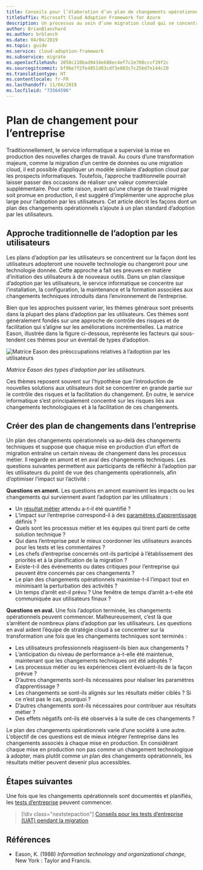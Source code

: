```yaml
---
title: Conseils pour l’élaboration d’un plan de changements opérationnels
titleSuffix: Microsoft Cloud Adoption Framework for Azure
description: Un processus au sein d’une migration cloud qui se concentre sur les tâches de migration des charges de travail vers le cloud.
author: BrianBlanchard
ms.author: brblanch
ms.date: 04/04/2019
ms.topic: guide
ms.service: cloud-adoption-framework
ms.subservice: migrate
ms.openlocfilehash: 2050c210bad9434e688ec4ef7c2e700cccf39f2c
ms.sourcegitcommit: bf9be7f2fe4851d83cdf3e083c7c25bd7e144c20
ms.translationtype: HT
ms.contentlocale: fr-FR
ms.lasthandoff: 11/04/2019
ms.locfileid: "73564596"
---
```

# <a name="business-change-plan"></a>Plan de changement pour l’entreprise

Traditionnellement, le service informatique a supervisé la mise en production des nouvelles charges de travail. Au cours d’une transformation majeure, comme la migration d’un centre de données ou une migration cloud, il est possible d’appliquer un modèle similaire d’adoption cloud par les prospects informatiques. Toutefois, l’approche traditionnelle pourrait laisser passer des occasions de réaliser une valeur commerciale supplémentaire. Pour cette raison, avant qu’une charge de travail migrée soit promue en production, il est suggéré d’implémenter une approche plus large pour l’adoption par les utilisateurs. Cet article décrit les façons dont un plan des changements opérationnels s’ajoute à un plan standard d’adoption par les utilisateurs.

## <a name="traditional-user-adoption-approach"></a>Approche traditionnelle de l’adoption par les utilisateurs

Les plans d’adoption par les utilisateurs se concentrent sur la façon dont les utilisateurs adopteront une nouvelle technologie ou changeront pour une technologie donnée. Cette approche a fait ses preuves en matière d’initiation des utilisateurs à de nouveaux outils. Dans un plan classique d’adoption par les utilisateurs, le service informatique se concentre sur l’installation, la configuration, la maintenance et la formation associées aux changements techniques introduits dans l’environnement de l’entreprise.

Bien que les approches puissent varier, les thèmes généraux sont présents dans la plupart des plans d’adoption par les utilisateurs. Ces thèmes sont généralement fondés sur une approche de contrôle des risques et de facilitation qui s’aligne sur les améliorations incrémentielles. La matrice Eason, illustrée dans la figure ci-dessous, représente les facteurs qui sous-tendent ces thèmes pour un éventail de types d’adoption.

![Matrice Eason des préoccupations relatives à l’adoption par les utilisateurs](../../../_images/migrate/eason-matrix.jpg)

*Matrice Eason des types d’adoption par les utilisateurs.*

Ces thèmes reposent souvent sur l’hypothèse que l’introduction de nouvelles solutions aux utilisateurs doit se concentrer en grande partie sur le contrôle des risques et la facilitation du changement. En outre, le service informatique s’est principalement concentré sur les risques liés aux changements technologiques et à la facilitation de ces changements.

## <a name="create-business-change-plans"></a>Créer des plan de changements dans l’entreprise

Un plan des changements opérationnels va au-delà des changements techniques et suppose que chaque mise en production d’un effort de migration entraîne un certain niveau de changement dans les processus métier. Il regarde en amont et en aval des changements techniques. Les questions suivantes permettent aux participants de réfléchir à l’adoption par les utilisateurs du point de vue des changements opérationnels, afin d’optimiser l’impact sur l’activité :

**Questions en amont.** Les questions en amont examinent les impacts ou les changements qui surviennent avant l’adoption par les utilisateurs :

- Un [résultat métier](../../../strategy/business-outcomes/index.md) attendu a-t-il été quantifié ?
- L’impact sur l’entreprise correspond-il à des [paramètres d’apprentissage](../../../strategy/learning-metrics.md) définis ?
- Quels sont les processus métier et les équipes qui tirent parti de cette solution technique ?
- Qui dans l’entreprise peut le mieux coordonner les utilisateurs avancés pour les tests et les commentaires ?
- Les chefs d’entreprise concernés ont-ils participé à l’établissement des priorités et à la planification de la migration ?
- Existe-t-il des événements ou dates critiques pour l’entreprise qui peuvent être concernés par ces changements ?
- Le plan des changements opérationnels maximise-t-il l’impact tout en minimisant la perturbation des activités ?
- Un temps d’arrêt est-il prévu ? Une fenêtre de temps d’arrêt a-t-elle été communiquée aux utilisateurs finaux ?

**Questions en aval.** Une fois l’adoption terminée, les changements opérationnels peuvent commencer. Malheureusement, c’est là que s’arrêtent de nombreux plans d’adoption par les utilisateurs. Les questions en aval aident l’équipe de stratégie cloud à se concentrer sur la transformation une fois que les changements techniques sont terminés :

- Les utilisateurs professionnels réagissent-ils bien aux changements ?
- L’anticipation du niveau de performance a-t-elle été maintenue, maintenant que les changements techniques ont été adoptés ?
- Les processus métier ou les expériences client évoluent-ils de la façon prévue ?
- D’autres changements sont-ils nécessaires pour réaliser les paramètres d’apprentissage ?
- Les changements se sont-ils alignés sur les résultats métier ciblés ? Si ce n’est pas le cas, pourquoi ?
- D’autres changements sont-ils nécessaires pour contribuer aux résultats métier ?
- Des effets négatifs ont-ils été observés à la suite de ces changements ?

Le plan des changements opérationnels varie d’une société à une autre. L’objectif de ces questions est de mieux intégrer l’entreprise dans les changements associés à chaque mise en production. En considérant chaque mise en production non pas comme un changement technologique à adopter, mais plutôt comme un plan des changements opérationnels, les résultats métier peuvent devenir plus accessibles.

## <a name="next-steps"></a>Étapes suivantes

Une fois que les changements opérationnels sont documentés et planifiés, les [tests d’entreprise](./business-test.md) peuvent commencer.

> [!div class="nextstepaction"]
> [Conseils pour les tests d’entreprise (UAT) pendant la migration](./business-test.md)

## <a name="references"></a>Références

- Eason, K. (1988) _Information technology and organizational change_, New York : Taylor and Francis.

